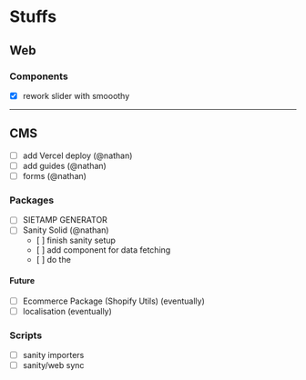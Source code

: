 # Stuffs

## Web

### Components

- [x] rework slider with smooothy

---

## CMS

- [ ] add Vercel deploy (@nathan)
- [ ] add guides (@nathan)
- [ ] forms (@nathan)

### Packages

- [ ] SIETAMP GENERATOR
- [ ] Sanity Solid (@nathan)
  - [ ] finish sanity setup
  - [ ] add component for data fetching
  - [ ] do the <Slices>

#### Future

- [ ] Ecommerce Package (Shopify Utils) (eventually)
- [ ] localisation (eventually)

### Scripts

- [ ] sanity importers
- [ ] sanity/web sync
